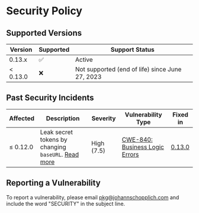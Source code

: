 # Security Policy

## Supported Versions

| Version  | Supported          | Support Status                                  |
| -------- | ------------------ | ----------------------------------------------- |
| 0.13.x   | :white_check_mark: | Active                                          |
| < 0.13.0 | :x:                | Not supported (end of life) since June 27, 2023 |

## Past Security Incidents

| Affected  | Description | Severity | Vulnerability Type | Fixed in |
| --- | --- | --- | --- | --- |
| ≤ 0.12.0 | Leak secret tokens by changing `baseURL`. [Read more](https://huntr.dev/bounties/4c57a3f6-0d0e-4431-9494-4a1e7b062fbf/) | High (7.5) | [CWE-840: Business Logic Errors](https://cwe.mitre.org/data/definitions/840.html) | [0.13.0](https://github.com/johannschopplich/nuxt-api-party/releases/tag/v0.13.0) |

## Reporting a Vulnerability

To report a vulnerability, please email [pkg@johannschopplich.com](mailto:pkg@johannschopplich.com) and include the word "SECURITY" in the subject line.
